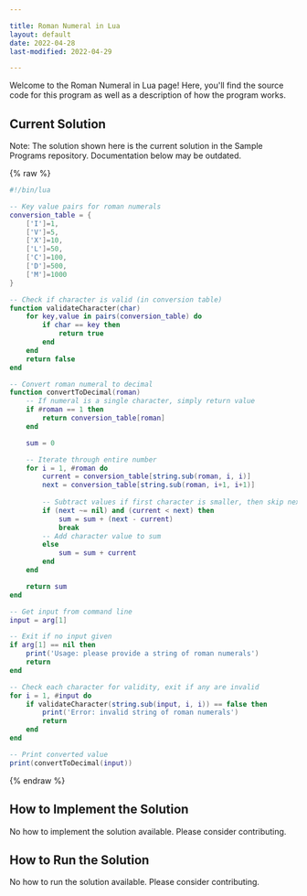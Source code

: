 ```yaml
---

title: Roman Numeral in Lua
layout: default
date: 2022-04-28
last-modified: 2022-04-29

---
```


Welcome to the Roman Numeral in Lua page! Here, you'll find the source code for this program as well as a description of how the program works.

## Current Solution

Note: The solution shown here is the current solution in the Sample Programs repository. Documentation below may be outdated.

{% raw %}

```Lua
#!/bin/lua

-- Key value pairs for roman numerals
conversion_table = {
    ['I']=1,
    ['V']=5,
    ['X']=10,
    ['L']=50,
    ['C']=100,
    ['D']=500,
    ['M']=1000
}

-- Check if character is valid (in conversion table)
function validateCharacter(char) 
    for key,value in pairs(conversion_table) do
        if char == key then
            return true
        end
    end
    return false
end

-- Convert roman numeral to decimal
function convertToDecimal(roman)
    -- If numeral is a single character, simply return value
    if #roman == 1 then
        return conversion_table[roman]
    end

    sum = 0

    -- Iterate through entire number
    for i = 1, #roman do
        current = conversion_table[string.sub(roman, i, i)]
        next = conversion_table[string.sub(roman, i+1, i+1)]
        
        -- Subtract values if first character is smaller, then skip next character
        if (next ~= nil) and (current < next) then
            sum = sum + (next - current)
            break
        -- Add character value to sum
        else
            sum = sum + current
        end
    end

    return sum
end

-- Get input from command line
input = arg[1]

-- Exit if no input given
if arg[1] == nil then
    print('Usage: please provide a string of roman numerals')
    return
end

-- Check each character for validity, exit if any are invalid
for i = 1, #input do
    if validateCharacter(string.sub(input, i, i)) == false then
        print('Error: invalid string of roman numerals')
        return
    end
end

-- Print converted value
print(convertToDecimal(input))

```

{% endraw %}

## How to Implement the Solution

No how to implement the solution available. Please consider contributing.

## How to Run the Solution

No how to run the solution available. Please consider contributing.